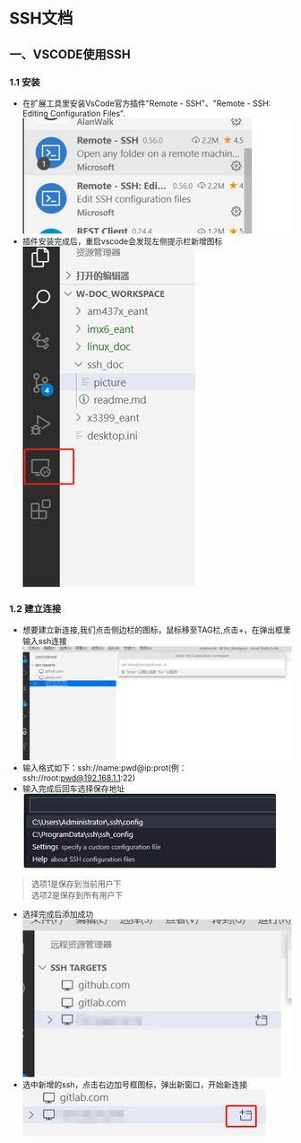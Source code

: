 # SSH文档

## 一、VSCODE使用SSH
### 1.1 安装
* 在扩展工具里安装VsCode官方插件"Remote - SSH"、"Remote - SSH: Editing Configuration Files".  
![插件](https://github.com/flylink-code/document/blob/master/ssh_doc/picture/2.png?raw=true)
* 插件安装完成后，重启vscode会发现左侧提示栏新增图标  
![图标](https://github.com/flylink-code/document/blob/master/ssh_doc/picture/1.png?raw=true)
### 1.2 建立连接
* 想要建立新连接,我们点击侧边栏的图标，鼠标移至TAG栏,点击+，在弹出框里输入ssh连接  
![图标](https://github.com/flylink-code/document/blob/master/ssh_doc/picture/3.png?raw=true)
* 输入格式如下：ssh://name:pwd@ip:prot(例：ssh://root:pwd@192.168.1.1:22)  
* 输入完成后回车选择保存地址  
![图标](https://github.com/flylink-code/document/blob/master/ssh_doc/picture/4.png?raw=true)  
> 选项1是保存到当前用户下    
选项2是保存到所有用户下  
* 选择完成后添加成功  
![图标](https://github.com/flylink-code/document/blob/master/ssh_doc/picture/5.png?raw=true)
* 选中新增的ssh，点击右边加号框图标，弹出新窗口，开始新连接  
![图标](https://github.com/flylink-code/document/blob/master/ssh_doc/picture/6.png?raw=true)

